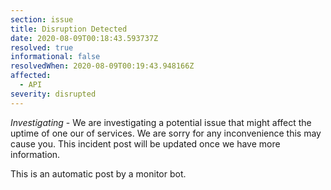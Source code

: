 ```yaml
---
section: issue
title: Disruption Detected
date: 2020-08-09T00:18:43.593737Z
resolved: true
informational: false
resolvedWhen: 2020-08-09T00:19:43.948166Z
affected:
  - API
severity: disrupted
---
```

*Investigating* - We are investigating a potential issue that might affect the uptime of one our of services. We are sorry for any inconvenience this may cause you. This incident post will be updated once we have more information.

This is an automatic post by a monitor bot.
        